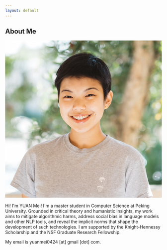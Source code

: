 ```yaml
---
layout: default
---
```


## About Me

<img class="profile-picture" src="imgs/me.jpg">

Hi! I'm YUAN Mei! I'm a master student in Computer Science at Peking University. Grounded in critical theory and humanistic insights, my work aims to mitigate algorithmic harms, address social bias in language models and other NLP tools, and reveal the implicit norms that shape the development of such technologies. I am supported by the Knight-Hennessy Scholarship and the NSF Graduate Research Fellowship.
 
My email is yuanmei0424 [at] gmail [dot] com. 

